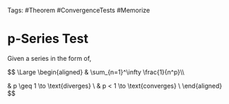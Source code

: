 Tags: #Theorem #ConvergenceTests #Memorize 

# p-Series Test

Given a series in the form of,

$$
\Large
\begin{aligned}
& \sum_{n=1}^\infty \frac{1}{n^p}\\\\

& p \geq 1 \to \text{diverges} \\
& p < 1 \to \text{converges} \\
\end{aligned}
$$